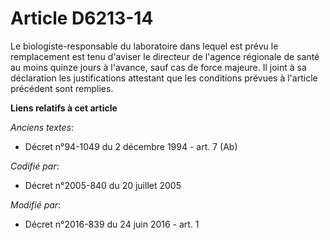 # Article D6213-14

Le biologiste-responsable du laboratoire dans lequel est prévu le remplacement est tenu d'aviser le directeur de l'agence
régionale de santé au moins quinze jours à l'avance, sauf cas de force majeure. Il joint à sa déclaration les justifications
attestant que les conditions prévues à l'article précédent sont remplies.

**Liens relatifs à cet article**

_Anciens textes_:

  - Décret n°94-1049 du 2 décembre 1994 - art. 7 (Ab)

_Codifié par_:

  - Décret n°2005-840 du 20 juillet 2005

_Modifié par_:

  - Décret n°2016-839 du 24 juin 2016 - art. 1
